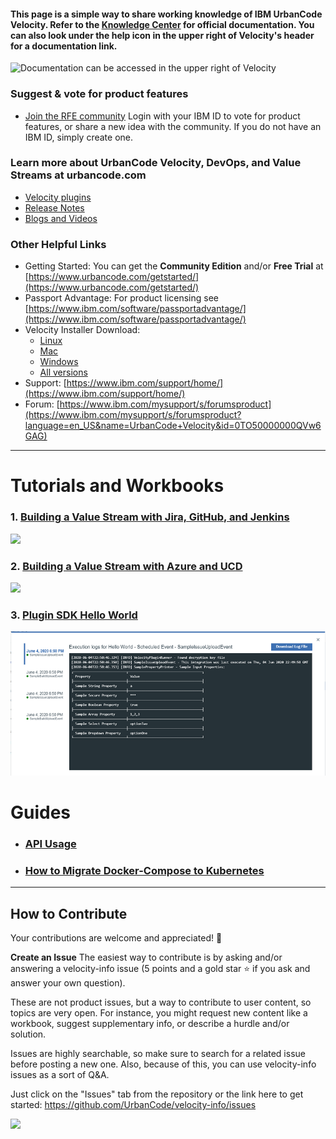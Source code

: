 #### This page is a simple way to share working knowledge of IBM UrbanCode Velocity. Refer to the [Knowledge Center](https://www.ibm.com/support/knowledgecenter/SSCKX6) for official documentation. You can also look under the help icon in the upper right of Velocity's header for a documentation link.

![Documentation can be accessed in the upper right of Velocity](workbooks/general/docs.png)

### Suggest & vote for product features

- [Join the RFE community](https://www.ibm.com/developerworks/rfe/execute?use_case=searchRFEs&SELECTED_SEARCH_TAB=TAB1&SPECIFY_PRODUCT_TYPE=SPECIFY_PRODUCT_ONLY&BRAND_ID=90&PROD_FAM_ID=675&BRAND_ID_SEARCH=90&PROD_FAM_ID_SEARCH=675&PROD_ID_SEARCH=20136&COMP_ID=416&CREATED_BY=&KEYWORDS=&KW_TYPE=1&START_DATE=&STOP_DATE=&CR_ID=&COMPANY=&GROUP_ID=&rfenumber=id&PAGE=1&ITEMS_PER_PAGE=20&SORT_BY=RESP_ID&SORT_ORDER=ASC&HIDE_DESCRIPTIONS=true&is_javascript_enabled=false) Login with your IBM ID to vote for product features, or share a new idea with the community. If you do not have an IBM ID, simply create one.

### Learn more about UrbanCode Velocity, DevOps, and Value Streams at urbancode.com
- [Velocity plugins](https://www.urbancode.com/plugins/?search=&product_filter%5B%5D=811)
- [Release Notes](https://www.urbancode.com/whats-new/?search=&product_filter%5B%5D=811&post_type_filter%5B%5D=release_note)
- [Blogs and Videos](https://www.urbancode.com/resources/?search=&product_filter%5B%5D=811)

### Other Helpful Links
- Getting Started: You can get the **Community Edition** and/or **Free Trial** at [https://www.urbancode.com/getstarted/](https://www.urbancode.com/getstarted/)
- Passport Advantage: For product licensing see [https://www.ibm.com/software/passportadvantage/](https://www.ibm.com/software/passportadvantage/)
- Velocity Installer Download:
  - [Linux](https://www.urbancode.com/uc-downloads/Velocity/latest/velocity-ibm-install-latest-linux)
  - [Mac](https://www.urbancode.com/uc-downloads/Velocity/latest/velocity-ibm-install-latest-macos)
  - [Windows](https://www.urbancode.com/uc-downloads/Velocity/latest/velocity-ibm-install-latest-win.exe)
  - [All versions](https://www.ibm.com/support/fixcentral/swg/selectFixes?parent=ibm%7ERational&product=ibm/Rational/IBM+UrbanCode+Velocity&release=All&platform=All&function=all)
- Support: [https://www.ibm.com/support/home/](https://www.ibm.com/support/home/)
- Forum: [https://www.ibm.com/mysupport/s/forumsproduct](https://www.ibm.com/mysupport/s/forumsproduct?language=en_US&name=UrbanCode+Velocity&id=0TO50000000QVw6GAG)

---

# Tutorials and Workbooks

### 1. [Building a Value Stream with Jira, GitHub, and Jenkins](workbooks/introductionToValueStreams.md) 
![](workbooks/valueStream/valueStreamOverview.png)
### 2. [Building a Value Stream with Azure and UCD](workbooks/azureUcdValueStreams.md) 
![](workbooks/azure-ucd-overview.png)
### 3. [Plugin SDK Hello World](plugin-sdk/helloWorld.md)
![](plugin-sdk/screenshots/view-logs.png)

# Guides
- ### [API Usage](apiDocs/release-events-api_API_docs.md)
- ### [How to Migrate Docker-Compose to Kubernetes](docker-compose_to_kubernetes.md)
---

## How to Contribute

Your contributions are welcome and appreciated! 🙂

**Create an Issue**
The easiest way to contribute is by asking and/or answering a velocity-info issue (5 points and a gold star ⭐ if you ask and answer your own question).

These are not product issues, but a way to contribute to user content, so topics are very open. For instance, you might request new content like a workbook, suggest supplementary info, or describe a hurdle and/or solution.

Issues are highly searchable, so make sure to search for a related issue before posting a new one. Also, because of this, you can use velocity-info issues as a sort of Q&A.

Just click on the "Issues" tab from the repository or the link here to get started: <https://github.com/UrbanCode/velocity-info/issues>

![](workbooks/general/contribute_issue.PNG)
